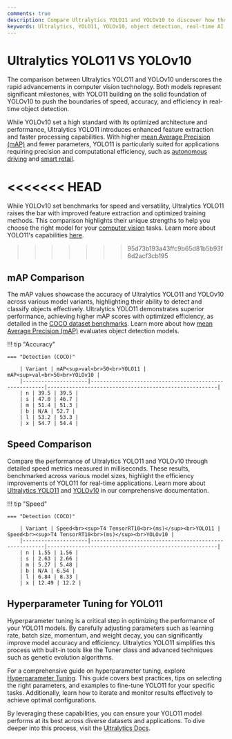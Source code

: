 ```yaml
---
comments: true
description: Compare Ultralytics YOLO11 and YOLOv10 to discover how these state-of-the-art models advance object detection and real-time AI. Explore their performance in computer vision tasks, efficiency on edge AI devices, and cutting-edge innovations that redefine possibilities in the AI landscape.
keywords: Ultralytics, YOLO11, YOLOv10, object detection, real-time AI, edge AI, computer vision, AI models, model comparison
---
```


# Ultralytics YOLO11 VS YOLOv10

The comparison between Ultralytics YOLO11 and YOLOv10 underscores the rapid advancements in computer vision technology. Both models represent significant milestones, with YOLO11 building on the solid foundation of YOLOv10 to push the boundaries of speed, accuracy, and efficiency in real-time object detection.

While YOLOv10 set a high standard with its optimized architecture and performance, Ultralytics YOLO11 introduces enhanced feature extraction and faster processing capabilities. With higher [mean Average Precision (mAP)](https://www.ultralytics.com/blog/measuring-ai-performance-to-weigh-the-impact-of-your-innovations) and fewer parameters, YOLO11 is particularly suited for applications requiring precision and computational efficiency, such as [autonomous driving](https://www.ultralytics.com/blog/ultralytics-yolov8-for-speed-estimation-in-computer-vision-projects) and [smart retail](https://www.ultralytics.com/blog/ai-for-smarter-retail-inventory-management).

# <<<<<<< HEAD

While YOLOv10 set benchmarks for speed and versatility, Ultralytics YOLO11 raises the bar with improved feature extraction and optimized training methods. This comparison highlights their unique strengths to help you choose the right model for your [computer vision](https://www.ultralytics.com/glossary/computer-vision-cv) tasks. Learn more about YOLO11's capabilities [here](https://docs.ultralytics.com/models/yolo11/).

> > > > > > > 95d73b193a43ffc9b65d81b5b93f6d2acf3cb195

## mAP Comparison

The mAP values showcase the accuracy of Ultralytics YOLO11 and YOLOv10 across various model variants, highlighting their ability to detect and classify objects effectively. Ultralytics YOLO11 demonstrates superior performance, achieving higher mAP scores with optimized efficiency, as detailed in the [COCO dataset benchmarks](https://docs.ultralytics.com/datasets/detect/coco/). Learn more about how [mean Average Precision (mAP)](https://www.ultralytics.com/glossary/mean-average-precision-map) evaluates object detection models.

!!! tip "Accuracy"

    === "Detection (COCO)"

    	| Variant | mAP<sup>val<br>50<br>YOLO11 | mAP<sup>val<br>50<br>YOLOv10 |
    	|---------------------|-------------------------------------------------------|-------------------------------------------------------|
    	| n | 39.5 | 39.5 |
    	| s | 47.0 | 46.7 |
    	| m | 51.4 | 51.3 |
    	| b | N/A | 52.7 |
    	| l | 53.2 | 53.3 |
    	| x | 54.7 | 54.4 |


## Speed Comparison

Compare the performance of Ultralytics YOLO11 and YOLOv10 through detailed speed metrics measured in milliseconds. These results, benchmarked across various model sizes, highlight the efficiency improvements of YOLO11 for real-time applications. Learn more about [Ultralytics YOLO11](https://docs.ultralytics.com/models/yolo11/) and [YOLOv10](https://docs.ultralytics.com/models/yolov10/) in our comprehensive documentation.

!!! tip "Speed"

    === "Detection (COCO)"

    	| Variant | Speed<br><sup>T4 TensorRT10<br>(ms)</sup><br>YOLO11 | Speed<br><sup>T4 TensorRT10<br>(ms)</sup><br>YOLOv10 |
    	|---------------------|-------------------------------------------------------|-------------------------------------------------------|
    	| n | 1.55 | 1.56 |
    	| s | 2.63 | 2.66 |
    	| m | 5.27 | 5.48 |
    	| b | N/A | 6.54 |
    	| l | 6.84 | 8.33 |
    	| x | 12.49 | 12.2 |

## Hyperparameter Tuning for YOLO11

Hyperparameter tuning is a critical step in optimizing the performance of your YOLO11 models. By carefully adjusting parameters such as learning rate, batch size, momentum, and weight decay, you can significantly improve model accuracy and efficiency. Ultralytics YOLO11 simplifies this process with built-in tools like the Tuner class and advanced techniques such as genetic evolution algorithms.

For a comprehensive guide on hyperparameter tuning, explore [Hyperparameter Tuning](https://docs.ultralytics.com/guides/hyperparameter-tuning). This guide covers best practices, tips on selecting the right parameters, and examples to fine-tune YOLO11 for your specific tasks. Additionally, learn how to iterate and monitor results effectively to achieve optimal configurations.

By leveraging these capabilities, you can ensure your YOLO11 model performs at its best across diverse datasets and applications. To dive deeper into this process, visit the [Ultralytics Docs](https://docs.ultralytics.com/).

